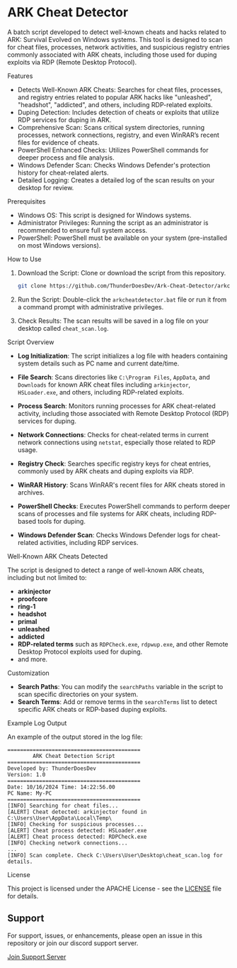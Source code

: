 
ARK Cheat Detector
===========================

A batch script developed to detect well-known cheats and hacks related to ARK: Survival Evolved on Windows systems. This tool is designed to scan for cheat files, processes, network activities, and suspicious registry entries commonly associated with ARK cheats, including those used for duping exploits via RDP (Remote Desktop Protocol).

Features

- Detects Well-Known ARK Cheats: Searches for cheat files, processes, and registry entries related to popular ARK hacks like "unleashed", "headshot", "addicted", and others, including RDP-related exploits.
- Duping Detection: Includes detection of cheats or exploits that utilize RDP services for duping in ARK.
- Comprehensive Scan: Scans critical system directories, running processes, network connections, registry, and even WinRAR’s recent files for evidence of cheats.
- PowerShell Enhanced Checks: Utilizes PowerShell commands for deeper process and file analysis.
- Windows Defender Scan: Checks Windows Defender's protection history for cheat-related alerts.
- Detailed Logging: Creates a detailed log of the scan results on your desktop for review.

Prerequisites

- Windows OS: This script is designed for Windows systems.
- Administrator Privileges: Running the script as an administrator is recommended to ensure full system access.
- PowerShell: PowerShell must be available on your system (pre-installed on most Windows versions).

How to Use

1. Download the Script: Clone or download the script from this repository.

   ```bash
   git clone https://github.com/ThunderDoesDev/Ark-Cheat-Detector/arkcheatdetector.git
   ```

2. Run the Script: Double-click the `arkcheatdetector.bat` file or run it from a command prompt with administrative privileges.

3. Check Results: The scan results will be saved in a log file on your desktop called `cheat_scan.log`.

Script Overview

- **Log Initialization**: The script initializes a log file with headers containing system details such as PC name and current date/time.
  
- **File Search**: Scans directories like `C:\Program Files`, `AppData`, and `Downloads` for known ARK cheat files including `arkinjector`, `HSLoader.exe`, and others, including RDP-related exploits.

- **Process Search**: Monitors running processes for ARK cheat-related activity, including those associated with Remote Desktop Protocol (RDP) services for duping.

- **Network Connections**: Checks for cheat-related terms in current network connections using `netstat`, especially those related to RDP usage.

- **Registry Check**: Searches specific registry keys for cheat entries, commonly used by ARK cheats and duping exploits via RDP.

- **WinRAR History**: Scans WinRAR's recent files for ARK cheats stored in archives.

- **PowerShell Checks**: Executes PowerShell commands to perform deeper scans of processes and file systems for ARK cheats, including RDP-based tools for duping.

- **Windows Defender Scan**: Checks Windows Defender logs for cheat-related activities, including RDP services.

Well-Known ARK Cheats Detected

The script is designed to detect a range of well-known ARK cheats, including but not limited to:
- **arkinjector**
- **proofcore**
- **ring-1**
- **headshot**
- **primal**
- **unleashed**
- **addicted**
- **RDP-related terms** such as `RDPCheck.exe`, `rdpwup.exe`, and other Remote Desktop Protocol exploits used for duping.
- and more.

Customization

- **Search Paths**: You can modify the `searchPaths` variable in the script to scan specific directories on your system.
- **Search Terms**: Add or remove terms in the `searchTerms` list to detect specific ARK cheats or RDP-based duping exploits.

Example Log Output

An example of the output stored in the log file:

```
==========================================
        ARK Cheat Detection Script
==========================================
Developed by: ThunderDoesDev
Version: 1.0
==========================================
Date: 10/16/2024 Time: 14:22:56.00
PC Name: My-PC
==========================================
[INFO] Searching for cheat files...
[ALERT] Cheat detected: arkinjector found in C:\Users\User\AppData\Local\Temp\
[INFO] Checking for suspicious processes...
[ALERT] Cheat process detected: HSLoader.exe
[ALERT] Cheat process detected: RDPCheck.exe
[INFO] Checking network connections...
...
[INFO] Scan complete. Check C:\Users\User\Desktop\cheat_scan.log for details.
```

License

This project is licensed under the APACHE License - see the [LICENSE](LICENSE) file for details.

## Support

For support, issues, or enhancements, please open an issue in this repository or join our discord support server.

[Join Support Server](https://discord.gg/thunderdoesdev)
